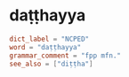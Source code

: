 # daṭṭhayya

``` toml
dict_label = "NCPED"
word = "daṭṭhayya"
grammar_comment = "fpp mfn."
see_also = ["diṭṭha"]
```

